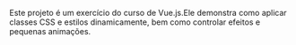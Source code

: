 Este projeto é um exercício do curso de Vue.js.Ele demonstra como aplicar classes CSS e estilos dinamicamente, bem como controlar efeitos e pequenas animações.
  